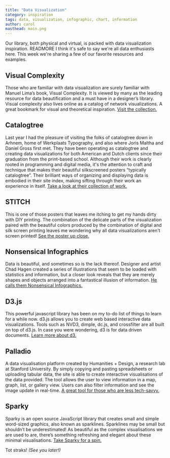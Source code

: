 ```yaml
---
title: "Data Visualization"
category: inspiration
tags: data, visualization, infographic, chart, information
author: carol
masthead: main.png
---
```


Our library, both physical and virtual, is packed with data visualization inspiration. READMORE I think it's safe to say we're all data enthusiasts here. This week we're sharing a few of our favorite resources and examples.

## Visual Complexity
Those who are familiar with data visualization are surely familiar with Manuel Lima’s book, Visual Complexity. It is viewed by many as the leading resource for data beautification and a must have in a designer’s library. Visual complexity also lives online as a catalog of network visualizations. A great bookmark for visual and theoretical inspiration. [Visit the collection.](http://www.visualcomplexity.com/vc/)

## Catalogtree
Last year I had the pleasure of visiting the folks of catalogtree down in Arhnem, home of Werkplaats Typography, and also where Joris Maltha and Daniel Gross first met. They have been operating as catalogtree and creating data visualizations for both American and Dutch clients since their graduation from the print-based school. Although their work is clearly rooted in programming and digital media, it's the attention to craft and technique that makes their beautiful silkscreened posters “typically catalogtree”. Their brilliant ways of organizing and displaying data is embodied in their site index, making sifting through their work an experience in itself. [Take a look at their collection of work.](http://catalogtree.net/)

## STITCH
This is one of those posters that leaves me itching to get my hands dirty with DIY printing. The combination of the delicate parts of the visualization paired with the beautiful colors produced by the combination of digital and silk screen printing leaves me wondering why all data visualizations aren't screen printed! [See the poster up close.](http://arwdesign.com/STITCH-An-Infographic)

## Nonsensical Infographics
Data is beautiful, and sometimes so is the lack thereof. Designer and artist Chad Hagen created a series of illustrations that seem to be loaded with statistics and information, but a closer look reveals that they are merely shapes and objects arranged into a fantastical illusion of information. [He calls them Nonsensical Infographics.](http://www.chadhagen.com/Nonsensical-Infographics)

## D3.js
This powerful javascript library has been on my to-do list of things to learn for a while now. d3.js allows you to create web based interactive data visualizations. Tools such as NVD3, dimple, dc.js, and crossfilter are all built on top of d3.js. In case you were wondering, d3 is for data driven documents. [Learn more about d3.](http://d3js.org/)

## Palladio
A data visualisation platform created by Humanities + Design, a research lab at Stanford University. By simply copying and pasting spreadsheets or uploading tabular data, the site is able to create interactive visualisations of the data provided. The tool allows the user to view information in a map, graph, list, or gallery view. Users can also filter information and see the image update in real-time. [A great tool for those who are less tech-savvy.](http://palladio.designhumanities.org/#/)  

## Sparky
Sparky is an open source JavaScript library that creates small and simple word-sized graphics, also known as sparklines. Sparklines may be small but shouldn’t be underestimated! As beautiful as the complex visualisations we are used to are, there’s something refreshing and elegant about these minimal visualisations. [Take Sparky for a spin.](http://prag.ma/code/sparky/)

Tot straks! _(See you later!)_
